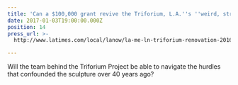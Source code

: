 ```yaml
---
title: 'Can a $100,000 grant revive the Triforium, L.A.''s ''weird, strange beacon''?'
date: 2017-01-03T19:00:00.000Z
position: 14
press_url: >-
  http://www.latimes.com/local/lanow/la-me-ln-triforium-renovation-20161217-story.html

---
```




Will the team behind the Triforium Project be able to navigate the hurdles that confounded the sculpture over 40 years ago?

